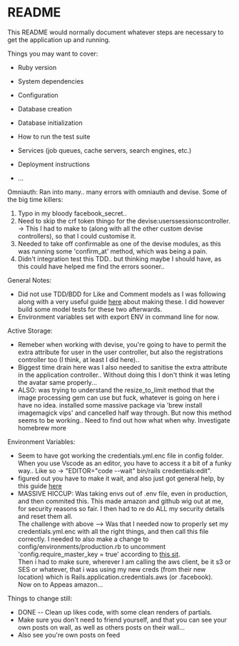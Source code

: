 # README

This README would normally document whatever steps are necessary to get the
application up and running.

Things you may want to cover:

* Ruby version

* System dependencies

* Configuration

* Database creation

* Database initialization

* How to run the test suite

* Services (job queues, cache servers, search engines, etc.)

* Deployment instructions

* ...


Omniauth:
Ran into many.. many errors with omniauth and devise. Some of the big time killers:
  <ol>
    <li>Typo in my bloody facebook_secret..</li>
    <li>Need to skip the crf token thingo for the devise:userssessionscontroller. -> This I had to make to (along with all the other custom devise controllers), so that I could customise it.</li>
    <li>Needed to take off confirmable as one of the devise modules, as this was running some 'confirm_at' method, which was being a pain.</li>
    <li>Didn't integration test this TDD.. but thinking maybe I should have, as this could have helped me find the errors sooner..</li>
  </ol>

General Notes:
  <ul>
    <li>Did not use TDD/BDD for Like and Comment models as I was following along with a very useful guide <a href='https://medium.com/full-taxx/how-to-add-likes-to-posts-in-rails-e81430101bc2'>here</a> about making these.
    I did however build some model tests for these two afterwards.</li>
    <li>Environment variables set with export ENV in command line for now.</li>
  </ul>

Active Storage:
  <ul>
    <li>Remeber when working with devise, you're going to have to permit the extra attribute for user in the user controller, but also the registrations controller too (I think, at least I did here)..</li>
    <li>Biggest time drain here was I also needed to sanitise the extra attribute in the application controller.. Without doing this I don't think it was leting the avatar same properly...</li>
    <li> ALSO: was trying to understand the resize_to_limit method that the image processing gem can use but fuck, whatever is going on here i have no idea. installed some massive package via 'brew install imagemagick vips' and cancelled half way through. But now this method seems to be working.. Need to find out how what when why. Investigate homebrew more</li>
  </ul>

Environment Variables:
  <ul>
    <li>Seem to have got working the credentials.yml.enc file in config folder. When you use Vscode as an editor, you have to access it a bit of a funky way.. Like so -> "EDITOR="code --wait" bin/rails credentials:edit".</li>
    <li>figured out you have to make it wait, and also just got general help, by this guide <a href="https://blog.saeloun.com/2019/10/10/rails-6-adds-support-for-multi-environment-credentials.html">here</a></li>
    <li>MASSIVE HICCUP: Was taking envs out of .env file, even in production, and then commited this. This made amazon and github wig out at me, for security reasons so fair. I then had to re do ALL my security details and reset them all. <br />
    The challenge with above --> Was that I needed now to properly set my credentials.yml.enc with all the right things, and then call this file correctly. I needed to also make a change to config/environments/production.rb to uncomment 'config.require_master_key = true' according to <a href='https://dev.to/n350071/extractcredentialsprovider-cannot-load-rails-config-activestorage-service-aws-sigv4-errors-missingcredentialserror-4ge7'>this sit</a>. <br />
    Then i had to make sure, wherever I am calling the aws client, be it s3 or SES or whatever, that i was using my new creds (from their new location) which is Rails.application.credentials.aws (or .facebook).<br />
    Now on to Appeas amazon...</li>
  </ul>

  Things to change still:
  <ul>
    <li>DONE -- Clean up likes code, with some clean renders of partials.</li>
    <li>Make sure you don't need to friend yourself, and that you can see your own posts on wall, as well as others posts on their wall...</li>
    <li> Also see you're own posts on feed</li>
  </ul>
